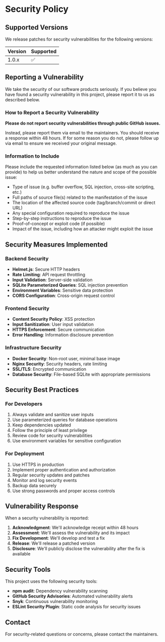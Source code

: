 # Security Policy

## Supported Versions

We release patches for security vulnerabilities for the following versions:

| Version | Supported          |
| ------- | ------------------ |
| 1.0.x   | :white_check_mark: |

## Reporting a Vulnerability

We take the security of our software products seriously. If you believe you have found a security vulnerability in this project, please report it to us as described below.

### How to Report a Security Vulnerability

**Please do not report security vulnerabilities through public GitHub issues.**

Instead, please report them via email to the maintainers. You should receive a response within 48 hours. If for some reason you do not, please follow up via email to ensure we received your original message.

### Information to Include

Please include the requested information listed below (as much as you can provide) to help us better understand the nature and scope of the possible issue:

- Type of issue (e.g. buffer overflow, SQL injection, cross-site scripting, etc.)
- Full paths of source file(s) related to the manifestation of the issue
- The location of the affected source code (tag/branch/commit or direct URL)
- Any special configuration required to reproduce the issue
- Step-by-step instructions to reproduce the issue
- Proof-of-concept or exploit code (if possible)
- Impact of the issue, including how an attacker might exploit the issue

## Security Measures Implemented

### Backend Security
- **Helmet.js**: Secure HTTP headers
- **Rate Limiting**: API request throttling
- **Input Validation**: Server-side validation
- **SQLite Parameterized Queries**: SQL injection prevention
- **Environment Variables**: Sensitive data protection
- **CORS Configuration**: Cross-origin request control

### Frontend Security
- **Content Security Policy**: XSS protection
- **Input Sanitization**: User input validation
- **HTTPS Enforcement**: Secure communication
- **Error Handling**: Information disclosure prevention

### Infrastructure Security
- **Docker Security**: Non-root user, minimal base image
- **Nginx Security**: Security headers, rate limiting
- **SSL/TLS**: Encrypted communication
- **Database Security**: File-based SQLite with appropriate permissions

## Security Best Practices

### For Developers
1. Always validate and sanitize user inputs
2. Use parameterized queries for database operations
3. Keep dependencies updated
4. Follow the principle of least privilege
5. Review code for security vulnerabilities
6. Use environment variables for sensitive configuration

### For Deployment
1. Use HTTPS in production
2. Implement proper authentication and authorization
3. Regular security updates and patches
4. Monitor and log security events
5. Backup data securely
6. Use strong passwords and proper access controls

## Vulnerability Response

When a security vulnerability is reported:

1. **Acknowledgment**: We'll acknowledge receipt within 48 hours
2. **Assessment**: We'll assess the vulnerability and its impact
3. **Fix Development**: We'll develop and test a fix
4. **Release**: We'll release a patched version
5. **Disclosure**: We'll publicly disclose the vulnerability after the fix is available

## Security Tools

This project uses the following security tools:

- **npm audit**: Dependency vulnerability scanning
- **GitHub Security Advisories**: Automated vulnerability alerts
- **Snyk**: Continuous vulnerability monitoring
- **ESLint Security Plugin**: Static code analysis for security issues

## Contact

For security-related questions or concerns, please contact the maintainers.